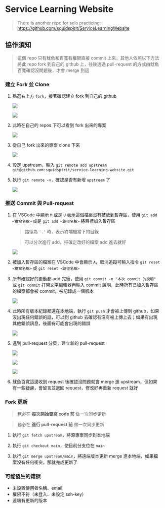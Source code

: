 # Service Learning Website

> There is another repo for solo practicing: 
> https://github.com/squidspirit/ServiceLearningWebsite

## 協作須知

> 這個 repo 只有魷魚和百寬有權限直接 commit 上來，其他人依照以下方法將此 repo fork 到自己的 github 上，往後透過 pull-request 的方式由魷魚百寬確認沒問題後，才會 merge 到這

### 建立 Fork 並 Clone

1. 點選右上方 `fork`，接著確認建立 fork 到自己的 github

   ![](https://i.imgur.com/NbaQObc.png)

   ![](https://i.imgur.com/vBqAolr.png)

2. 此時在自己的 repos 下可以看到 fork 出來的專案

   ![](https://i.imgur.com/wJtCDup.png)

3. 從自己 fork 出來的專案 clone 下來

   ![](https://i.imgur.com/thO6fzE.png)

4. 設定 upstream，輸入 `git remote add upstream git@github.com:squidspirit/service-learning-website.git`

5. 執行 `git remote -v`，確認是否有新增 `upstream` 了

   ![](https://i.imgur.com/qK689qQ.png)


### 推送 Commit 與 Pull-request

1. 在 VSCode 中顯示 `M` 或是 `U` 表示這個檔案沒有被放到暫存區，使用 `git add <檔案名稱>` 或是 `git add <路徑名稱>` 將目標加入暫存區

   > 路徑為 `'.'` 時，表示終端機當下的目錄

   > 可以分次進行 add，把確定改好的檔案 add 進去就好

   ![](https://i.imgur.com/4RxPfSk.png)

2. 被加入暫存區的檔案在 VSCode 中會顯示 `A`，取消追蹤可輸入指令 `git reset <檔案名稱>` 或 `git reset <路徑名稱>`

3. 所有確認好的更動都 add 完後，使用 `git commit -m "本次 commit 的說明"` 或 `git commit` 打開文字編輯器再輸入 commit 說明，此時所有已加入暫存區的檔案都會被 commit，被記錄成一個版本

   ![](https://i.imgur.com/rR4Q5Pl.png)

4. 此時所有版本紀錄都還在本地端，執行 `git push` 才會被上傳到 github，如果沒出現任何錯誤的話，可以到 github 去確認有沒有被上傳上去；如果有出現其他錯誤訊息，後面有可能會出現的錯誤

   ![](https://i.imgur.com/j8tsKFH.png)

5. 進到 pull-request 分頁，建立新的 pull-request

   ![](https://i.imgur.com/l11rjUa.png)

   ![](https://i.imgur.com/74AidQb.png)

   ![](https://i.imgur.com/HVSvU2R.png)

6. 魷魚百寬這邊收到 request 後確認沒問題就會 merge 進 upstream，但如果有一些疑慮，會留言並退回 request，修改好再重新 request 就好

### Fork 更新

> 務必在 **每次開始要寫 code 前** 做一次同步更新

> 務必在 **進行 pull-request 前** 做一次同步更新

1. 執行 `git fetch upstream`，將源專案同步到本地端

2. 執行 `git checkout main`，使目前分支位在 `main`

3. 執行 `git merge upstream/main`，將遠端版本更新 merge 進本地端，如果檔案沒有任何衝突，那就完成更新了

### 可能發生的錯誤

- 未設置使用者名稱、email
- 權限不符（未登入、未設定 ssh-key）
- 遠端有更新的版本